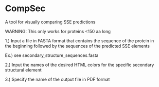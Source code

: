 # CompSec
A tool for visually comparing SSE predictions

WARNING:
This only works for proteins <150 aa long

1.) Input a file in FASTA format that contains the sequence of the protein in the beginning followed by 
the sequences of the predicted SSE elements

Ex.) see secondary_structure_sequences.fasta

2.) Input the names of the desired HTML colors for the specific secondary structural element

3.) Specify the name of the output file in PDF format
